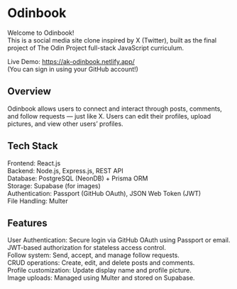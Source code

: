 # Odinbook

Welcome to Odinbook! \
This is a social media site clone inspired by X (Twitter), built as the final project of The Odin Project full-stack JavaScript curriculum.

Live Demo: https://ak-odinbook.netlify.app/ \
(You can sign in using your GitHub account!)

## Overview

Odinbook allows users to connect and interact through posts, comments, and follow requests — just like X. Users can edit their profiles, upload pictures, and view other users’ profiles.

## Tech Stack

Frontend: React.js \
Backend: Node.js, Express.js, REST API \
Database: PostgreSQL (NeonDB) + Prisma ORM \
Storage: Supabase (for images) \
Authentication: Passport (GitHub OAuth), JSON Web Token (JWT) \
File Handling: Multer

## Features

User Authentication: Secure login via GitHub OAuth using Passport or email. \
JWT-based authorization for stateless access control. \
Follow system: Send, accept, and manage follow requests. \
CRUD operations: Create, edit, and delete posts and comments. \
Profile customization: Update display name and profile picture. \
Image uploads: Managed using Multer and stored on Supabase.

